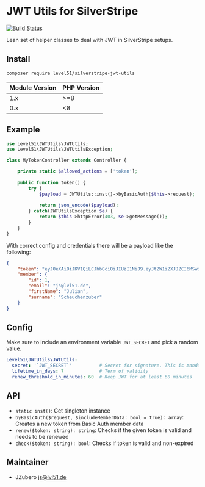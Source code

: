 # JWT Utils for SilverStripe
[![Build Status](https://travis-ci.org/Level51/silverstripe-jwt-utils.svg?branch=master)](https://travis-ci.org/Level51/silverstripe-jwt-utils)

Lean set of helper classes to deal with JWT in SilverStripe setups. 

## Install

```
composer require level51/silverstripe-jwt-utils
```

| Module Version | PHP Version |
|----------------|-------------|
| 1.x            | >=8         |
| 0.x            | <8          |


## Example

```php
use Level51\JWTUtils\JWTUtils;
use Level51\JWTUtils\JWTUtilsException;

class MyTokenController extends Controller {

    private static $allowed_actions = ['token'];
    
    public function token() {
        try {
            $payload = JWTUtils::inst()->byBasicAuth($this->request);
            
            return json_encode($payload);
        } catch(JWTUtilsException $e) {
            return $this->httpError(403, $e->getMessage());
        }
    }
}
```

With correct config and credentials there will be a payload like the following:

```json
{
	"token": "eyJ0eXAiOiJKV1QiLCJhbGciOiJIUzI1NiJ9.eyJtZW1iZXJJZCI6MSwiaXNzIjoiaHR0cDpcL1wvc2lsdmVyZ3JvdW5kLm1lXC8iLCJleHAiOjE1MTgyNzMwMjIsImlhdCI6MTUxNzY2ODIyMiwicmF0IjoxNTE3NjY4MjIyLCJqdGkiOiI0ZjIyMjViNS0wMzE5LTQ3YTMtYWNjMy1jOWJlNDk4MDc1NTIifQ.vQLLzmB7rWkwQDomAuC6Bfm-J0ITsIfFq4wL8UMAAJs",
	"member": {
		"id": 1,
		"email": "js@lvl51.de",
		"firstName": "Julian",
		"surname": "Scheuchenzuber"
	}
}
```

## Config

Make sure to include an environment variable `JWT_SECRET` and pick a random value.

```yaml
Level51\JWTUtils\JWTUtils:
  secret: '`JWT_SECRET`'          # Secret for signature. This is mandatory and there is no default value
  lifetime_in_days: 7             # Term of validity
  renew_threshold_in_minutes: 60  # Keep JWT for at least 60 minutes
```

## API

- `static inst()`: Get singleton instance
- `byBasicAuth($request, $includeMemberData: bool = true): array`: Creates a new token from Basic Auth member data
- `renew($token: string): string`: Checks if the given token is valid and needs to be renewed
- `check($token: string): bool`: Checks if token is valid and non-expired 

## Maintainer
- JZubero <js@lvl51.de>
